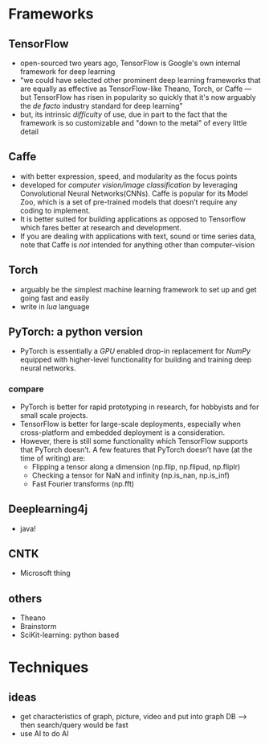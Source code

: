 # Frameworks
## TensorFlow
* open-sourced two years ago, TensorFlow is Google's own internal framework for deep learning
* "we could have selected other prominent deep learning frameworks that are equally as effective as TensorFlow-like Theano, Torch, or Caffe — but TensorFlow has risen in popularity so quickly that it's now arguably the *de facto* industry standard for deep learning"
* but, its intrinsic *difficulty* of use, due in part to the fact that the framework is so customizable and "down to the metal" of every little detail
## Caffe
* with better expression, speed, and modularity as the focus points
* developed for *computer vision/image classification* by leveraging Convolutional Neural Networks(CNNs). Caffe is popular for its Model Zoo, which is a set of pre-trained models that doesn’t require any coding to implement.
* It is better suited for building applications as opposed to Tensorflow which fares better at research and development.
* If you are dealing with applications with text, sound or time series data, note that Caffe is *not* intended for anything other than computer-vision

## Torch
* arguably be the simplest machine learning framework to set up and get going fast and easily
* write in *lua* language

## PyTorch:  a python version
* PyTorch is essentially a *GPU* enabled drop-in replacement for *NumPy* equipped with higher-level functionality for building and training deep neural networks.
### compare
* PyTorch is better for rapid prototyping in research, for hobbyists and for small scale projects.
* TensorFlow is better for large-scale deployments, especially when cross-platform and embedded deployment is a consideration.
* However, there is still some functionality which TensorFlow supports that PyTorch doesn’t. A few features that PyTorch doesn’t have (at the time of writing) are:
  * Flipping a tensor along a dimension (np.flip, np.flipud, np.fliplr)
  * Checking a tensor for NaN and infinity (np.is_nan, np.is_inf)
  * Fast Fourier transforms (np.fft)

## Deeplearning4j
* java!

## CNTK
* Microsoft thing


## others
* Theano
* Brainstorm
* SciKit-learning: python based

# Techniques

## ideas
* get characteristics of graph, picture, video and put into graph DB --> then search/query would be fast
* use AI to do AI 
